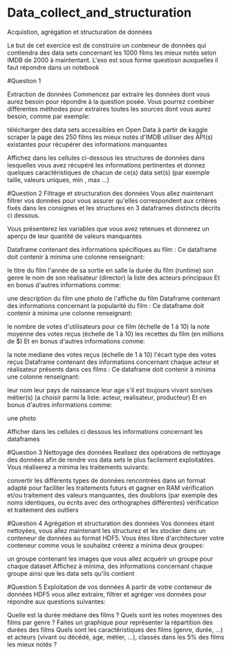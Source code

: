 # Data_collect_and_structuration
Acquistion, agrégation et structuration de données

Le but de cet exercice est de construire un conteneur de données qui contiendra des data sets concernant les 1000 films les mieux notés selon IMDB de 2000 à maintentant.
L'exo est sous forme questiosn auxquelles il faut répondre dans un notebook

#Question 1 

Extraction de données
Commencez par extraire les données dont vous aurez besoin pour répondre à la question posée. Vous pourrez combiner différentes méthodes pour extraires toutes les sources dont vous aurez besoin, comme par exemple:

télécharger des data sets accessibles en Open Data à partir de kaggle
scraper la page des 250 films les mieux notés d'IMDB
utiliser des API(s) existantes pour récupérer des informations manquantes

Affichez dans les cellules ci-dessous les structures de données dans lesquelles vous avez récupéré les informations pertinentes et donnez quelques caractéristiques de chacun de ce(s) data set(s) (par exemple taille, valeurs uniques, min , max ...)

#Question 2 
Filtrage et structuration des données
Vous allez maintenant filtrer vos données pour vous assurer qu'elles correspondent aux critères fixés dans les consignes et les structures en 3 dataframes distincts décrits ci dessous.

Vous présenterez les variables que vous avez retenues et donnerez un aperçu de leur quantité de valeurs manquantes

Dataframe contenant des informations spécifiques au film :
Ce dataframe doit contenir à minima une colonne renseignant:

le titre du film
l'année de sa sortie en salle
la durée du film (runtime)
son genre
le nom de son réalisateur (director)
la liste des acteurs principaux
Et en bonus d'autres informations comme:

une description du film
une photo de l'affiche du film
Dataframe contenant des informations concernant la popularité du film :
Ce dataframe doit contenir à minima une colonne renseignant:

le nombre de votes d'utilisateurs pour ce film (échelle de 1 à 10)
la note moyenne des votes reçus (échelle de 1 à 10)
les recettes du film (en millions de $)
Et en bonus d'autres informations comme:

la note mediane des votes reçus (échelle de 1 à 10)
l'écart type des votes reçus
Dataframe contenant des informations concernant chaque acteur et réalisateur présents dans ces films :
Ce dataframe doit contenir à minima une colonne renseignant:

leur nom
leur pays de naissance
leur age
s'il est toujours vivant
son/ses métier(s) (a choisir parmi la liste: acteur, realisateur, producteur)
Et en bonus d'autres informations comme:

une photo

Afficher dans les cellules ci dessous les informations concernant les dataframes

#Question 3 
Nettoyage des données
Realisez des opérations de nettoyage des données afin de rendre vos data sets le plus facilement exploitables. Vous réaliserez a minima les traitements suivants:

convertir les différents types de données rencontrées dans un format adapté pour faciliter les traitements futurs et gagner en RAM
vérification et/ou traitement des valeurs manquantes, des doublons (par exemple des noms identiques, ou écrits avec des orthographes différentes)
vérification et traitement des outliers

#Question 4 
Agrégation et structuration des données
Vos données étant nettoyées, vous allez maintenant les structurez et les stocker dans un conteneur de données au format HDF5. Vous êtes libre d'architecturer votre conteneur comme vous le souhaitez créerez a minima deux groupes:

un groupe contenant les images que vous allez acquérir
un groupe pour chaque dataset
Affichez à minima, des informations concernant chaque groupe ainsi que les data sets qu'ils contient

#Question 5 
Exploitation de vos données
A partir de votre conteneur de données HDF5 vous allez extraire, filtrer et agréger vos données pour répondre aux questions suivantes:

Quelle est la durée médiane des films ? 
Quels sont les notes moyennes des films par genre ?
Faites un graphique pour représenter la répartition des durées des films 
Quels sont les caractéristiques des films (genre, durée, ...) et acteurs (vivant ou décédé, age, métier, ...), classés dans les 5% des films les mieux notés ? 
